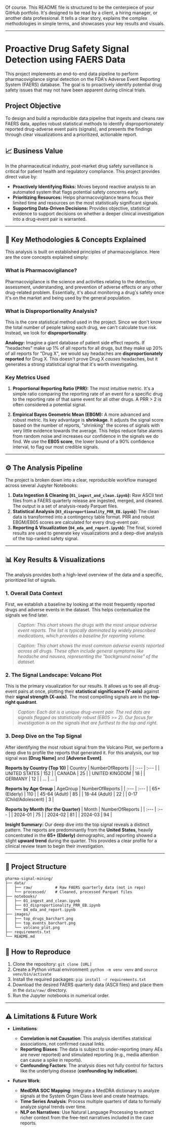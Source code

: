 Of course. This README file is structured to be the centerpiece of your GitHub portfolio. It's designed to be read by a client, a hiring manager, or another data professional. It tells a clear story, explains the complex methodologies in simple terms, and showcases your key results and visuals.

-----

# Proactive Drug Safety Signal Detection using FAERS Data

[](https://www.python.org/downloads/)
[](https://opensource.org/licenses/MIT)

This project implements an end-to-end data pipeline to perform pharmacovigilance signal detection on the FDA's Adverse Event Reporting System (FAERS) database. The goal is to proactively identify potential drug safety issues that may not have been apparent during clinical trials.

## Project Objective

To design and build a reproducible data pipeline that ingests and cleans raw FAERS data, applies robust statistical methods to identify disproportionately reported drug-adverse event pairs (signals), and presents the findings through clear visualizations and a prioritized, actionable report.

## 📈 Business Value

In the pharmaceutical industry, post-market drug safety surveillance is critical for patient health and regulatory compliance. This project provides direct value by:

  * **Proactively Identifying Risks:** Moves beyond reactive analysis to an automated system that flags potential safety concerns early.
  * **Prioritizing Resources:** Helps pharmacovigilance teams focus their limited time and resources on the most statistically significant signals.
  * **Supporting Data-Driven Decisions:** Provides objective, statistical evidence to support decisions on whether a deeper clinical investigation into a drug-event pair is warranted.

-----

## 🔬 Key Methodologies & Concepts Explained

This analysis is built on established principles of pharmacovigilance. Here are the core concepts explained simply:

### What is Pharmacovigilance?

Pharmacovigilance is the science and activities relating to the detection, assessment, understanding, and prevention of adverse effects or any other drug-related problem. Essentially, it's about monitoring a drug's safety once it's on the market and being used by the general population.

### What is Disproportionality Analysis?

This is the core statistical method used in the project. Since we don't know the total number of people taking each drug, we can't calculate true risk. Instead, we look for **disproportionality**.

**Analogy:** Imagine a giant database of patient side effect reports. If "headaches" make up 1% of all reports for all drugs, but they make up 20% of all reports for "Drug X", we would say headaches are **disproportionately reported** for Drug X. This doesn't prove Drug X *causes* headaches, but it generates a strong statistical signal that it's worth investigating.

### Key Metrics Used

1.  **Proportional Reporting Ratio (PRR):** The most intuitive metric. It's a simple ratio comparing the reporting rate of an event for a specific drug to the reporting rate of that same event for all other drugs. A PRR \> 2 is often considered a potential signal.

2.  **Empirical Bayes Geometric Mean (EBGM):** A more advanced and robust metric. Its key advantage is **shrinkage**. It adjusts the signal score based on the number of reports, "shrinking" the scores of signals with very little evidence towards the average. This helps reduce false alarms from random noise and increases our confidence in the signals we do find. We use the **EB05 score**, the lower bound of a 90% confidence interval, to flag our most credible signals.

-----

## ⚙️ The Analysis Pipeline

The project is broken down into a clear, reproducible workflow managed across several Jupyter Notebooks:

1.  **Data Ingestion & Cleaning (`01_ingest_and_clean.ipynb`):** Raw ASCII text files from a FAERS quarterly release are ingested, merged, and cleaned. The output is a set of analysis-ready Parquet files.
2.  **Statistical Analysis (`03_disproportionality_PRR_EB.ipynb`):** The clean data is transformed into a contingency table format. PRR and robust EBGM/EB05 scores are calculated for every drug-event pair.
3.  **Reporting & Visualization (`04_eda_and_report.ipynb`):** The final, scored results are used to generate key visualizations and a deep-dive analysis of the top-ranked safety signal.

-----

## 📊 Key Results & Visualizations

The analysis provides both a high-level overview of the data and a specific, prioritized list of signals.

### 1\. Overall Data Context

First, we establish a baseline by looking at the most frequently reported drugs and adverse events in the dataset. This helps contextualize the signals we find later.

> *Caption: This chart shows the drugs with the most unique adverse event reports. The list is typically dominated by widely prescribed medications, which provides a baseline for reporting volume.*

> *Caption: This chart shows the most common adverse events reported across all drugs. These often include general symptoms like headache and nausea, representing the "background noise" of the dataset.*

### 2\. The Signal Landscape: Volcano Plot

This is the primary visualization for our results. It allows us to see all drug-event pairs at once, plotting their **statistical significance (Y-axis)** against their **signal strength (X-axis)**. The most compelling signals are in the **top-right quadrant**.

> *Caption: Each dot is a unique drug-event pair. The red dots are signals flagged as statistically robust (EB05 \>= 2). Our focus for investigation is on the signals that are furthest to the top and right.*

### 3\. Deep Dive on the Top Signal

After identifying the most robust signal from the Volcano Plot, we perform a deep dive to profile the reports that generated it. For this analysis, our top signal was **[Drug Name]** and **[Adverse Event]**.

**Reports by Country (Top 10)**
| Country | NumberOfReports |
| :--- | :--- |
| UNITED STATES | 152 |
| CANADA | 25 |
| UNITED KINGDOM | 18 |
| GERMANY | 12 |
| ... | ... |

**Reports by Age Group**
| AgeGroup | NumberOfReports |
| :--- | :--- |
| 65+ (Elderly) | 110 |
| 45-64 (Adult) | 85 |
| 18-44 (Adult) | 22 |
| 0-17 (Child/Adolescent) | 3 |

**Reports by Month (for the Quarter)**
| Month | NumberOfReports |
| :--- | :--- |
| 2024-01 | 75 |
| 2024-02 | 81 |
| 2024-03 | 94 |

**Insight Summary:** Our deep dive into the top signal reveals a distinct pattern. The reports are predominantly from the **United States**, heavily concentrated in the **65+ (Elderly)** demographic, and reporting showed a slight **upward trend** during the quarter. This provides a clear profile for a clinical review team to begin their investigation.

-----

## 📁 Project Structure

```
pharma-signal-mining/
├── data/
│   ├── raw/          # Raw FAERS quarterly data (not in repo)
│   └── processed/    # Cleaned, processed Parquet files
├── notebooks/
│   ├── 01_ingest_and_clean.ipynb
│   ├── 03_disproportionality_PRR_EB.ipynb
│   └── 04_eda_and_report.ipynb
├── images/
│   ├── top_drugs_barchart.png
│   ├── top_events_barchart.png
│   └── volcano_plot.png
├── requirements.txt
└── README.md
```

## 🚀 How to Reproduce

1.  Clone the repository: `git clone [URL]`
2.  Create a Python virtual environment: `python -m venv venv` and `source venv/bin/activate`
3.  Install the required packages: `pip install -r requirements.txt`
4.  Download the desired FAERS quarterly data (ASCII files) and place them in the `data/raw/` directory.
5.  Run the Jupyter notebooks in numerical order.

-----

## ⚠️ Limitations & Future Work

  * **Limitations**:

      * **Correlation is not Causation**: This analysis identifies statistical associations, not confirmed causal links.
      * **Reporting Biases**: The data is subject to under-reporting (many AEs are never reported) and stimulated reporting (e.g., media attention can cause a spike in reports).
      * **Confounding Factors**: The analysis does not fully control for factors like the underlying disease (**confounding by indication**).

  * **Future Work**:

      * **MedDRA SOC Mapping**: Integrate a MedDRA dictionary to analyze signals at the System Organ Class level and create heatmaps.
      * **Time Series Analysis**: Process multiple quarters of data to formally analyze signal trends over time.
      * **NLP on Narratives**: Use Natural Language Processing to extract richer context from the free-text narratives included in the case reports.

